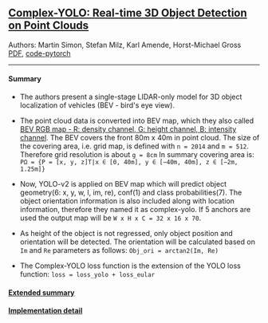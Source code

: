 ## [Complex-YOLO: Real-time 3D Object Detection on Point Clouds](https://arxiv.org/pdf/1803.06199.pdf)  
Authors: Martin Simon, Stefan Milz, Karl Amende, Horst-Michael Gross  
[PDF](https://arxiv.org/pdf/1803.06199.pdf), [code-pytorch](https://github.com/AI-liu/Complex-YOLO)
****
#### Summary

* The authors present a single-stage LIDAR-only model for 3D object localization of vehicles (BEV - bird's eye view).   

* The point cloud data is converted into BEV map, which they also called [BEV RGB map - R: density channel, G: height channel, B: intensity channel](https://github.com/AI-liu/Complex-YOLO/blob/master/utils.py#L31).
  The BEV covers the front 80m x 40m in point cloud. The size of the covering area, i.e. grid map, is defined with `n = 2014` and `m = 512`.
  Therefore grid resolution is about `g = 8cm` In summary covering area is: `PΩ = {P = [x, y, z]T|x ∈ [0, 40m], y ∈ [−40m, 40m], z ∈ [−2m, 1.25m]}` 

* Now, YOLO-v2 is applied on BEV map which will predict object geometry(6: x, y, w, l, im, re), conf(1) and class probabilities(7).
The object orientation information is also included along with location information, therefore they named it as complex-yolo. 
If 5 anchors are used the output map will be `W x H x C = 32 x 16 x 70`.  

* As height of the object is not regressed, only object position and orientation will be detected. The orientation will be calculated based on `Im` and `Re`
parameters as follows: `Obj_ori = arctan2(Im, Re)`  

* The Complex-YOLO loss function is the extension of the YOLO loss function: `loss = loss_yolo + loss_eular`

#### [Extended summary](./Complex-yolo-extended-summary.docx)

#### [Implementation detail]()